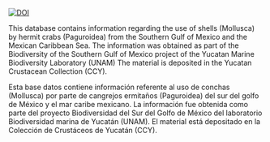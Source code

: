 [![DOI](https://zenodo.org/badge/DOI/10.5281/zenodo.3901558.svg)](https://doi.org/10.5281/zenodo.3901558)

This database contains information regarding the use of shells (Mollusca) by hermit crabs (Paguroidea) from the Southern Gulf of Mexico and the Mexican Caribbean Sea.
The information was obtained as part of the Biodiversity of the Southern Gulf of Mexico project of the Yucatan Marine Biodiversity Laboratory (UNAM)
The material is deposited in the Yucatan Crustacean Collection (CCY).

Esta base datos contiene información referente al uso de conchas (Mollusca) por parte de cangrejos ermitaños (Paguroidea) del sur del golfo de México y el mar caribe mexicano. 
La información fue obtenida como parte del proyecto Biodiversidad del Sur del Golfo de México del laboratorio Biodiversidad marina de Yucatán (UNAM).
El material está depositado en la Colección de Crustáceos de Yucatán (CCY).
